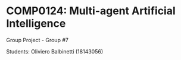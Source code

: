 # COMP0124: Multi-agent Artificial Intelligence 

Group Project - Group #7

Students:
Oliviero Balbinetti (18143056)
